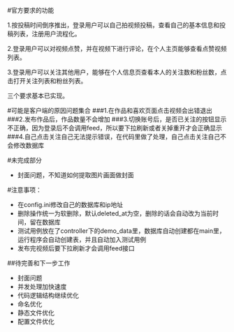 #官方要求的功能

1.按投稿时间倒序推出，登录用户可以自己拍视频投稿，查看自己的基本信息和投稿列表，注册用户流程化。

2.登录用户可以对视频点赞，并在视频下进行评论，在个人主页能够查看点赞视频列表。

3.登录用户可以关注其他用户，能够在个人信息页查看本人的关注数和粉丝数，点击打开关注列表和粉丝列表。

三个要求基本已实现。




#可能是客户端的原因问题集合
###1.在作品和喜欢页面点击视频会出错退出
###2.发布作品后，作品数量不会增加
###3.切换账号后，是否已关注的按钮显示不正确，因为登录后不会调用feed，所以要下拉刷新或者关掉重开才会正确显示
###4.自己点击关注自己无法提示错误，在代码里做了处理，自己点击关注自己不会修改数据库


#未完成部分
- 封面问题，不知道如何提取图片画面做封面



#注意事项：
- 在config.ini修改自己的数据库和ip地址
- 删除操作统一为软删除，默认deleted_at为空，删除的话会自动改为当前时间，留在数据库
- 测试用例放在了controller下的demo_data里，数据库自动创建都在main里，运行程序会自动创建表，并且自动加入测试用例
- 发布完视频后要下拉刷新才会调用feed接口


##待完善和下一步工作
- 封面问题
- 并发处理加快速度
- 代码逻辑结构继续优化
- 命名优化
- 静态文件优化
- 配置文件优化
